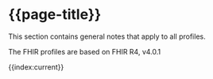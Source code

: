 # {{page-title}}

This section contains general notes that apply to all profiles.

The FHIR profiles are based on FHIR R4, v4.0.1

{{index:current}}
